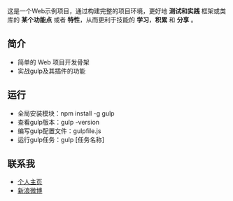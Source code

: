 这是一个Web示例项目，通过构建完整的项目环境，更好地 **测试和实践** 框架或类库的 **某个功能点** 或者 **特性**，从而更利于技能的 **学习**，**积累** 和 **分享** 。

## 简介 ##

- 简单的 Web 项目开发骨架
- 实战gulp及其插件的功能

## 运行 ##

- 全局安装模块：npm install -g gulp
- 查看gulp版本：gulp -version
- 编写gulp配置文件：gulpfile.js
- 运行gulp任务：gulp [任务名称]

## 联系我 ##

- [个人主页](http://www.macrotea.com "http://www.macrotea.com")
- [新浪微博](http://weibo.com/macrotea "http://weibo.com/macrotea")